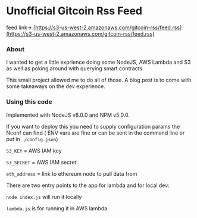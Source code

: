 # Unofficial Gitcoin Rss Feed

feed link-> [https://s3-us-west-2.amazonaws.com/gitcoin-rss/feed.rss](https://s3-us-west-2.amazonaws.com/gitcoin-rss/feed.rss)

### About

I wanted to get a little exprience doing some NodeJS, AWS Lambda and S3 as well as poking around with querying smart contracts.  

This small project allowed me to do all of those. A blog post is to come with some takeaways on the dev experience.

### Using this code

Implemented with NodeJS v8.0.0 and NPM v5.0.0.

If you want to deploy this you need to supply configuration params the Nconf can find ( ENV vars are fine or can be sent in the command line or put in `./config.json`)

`S3_KEY` = AWS IAM key 

`S3_SECRET` = AWS IAM secret

`eth_address` = link to ethereum node to pull data from

There are two entry points to the app for lambda and for local dev:

`node index.js` will run it locally

`lambda.js` is for running it in AWS lambda.